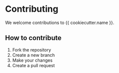 # Contributing

We welcome contributions to {{ cookiecutter.name }}.

## How to contribute

1. Fork the repository
2. Create a new branch
3. Make your changes
4. Create a pull request
